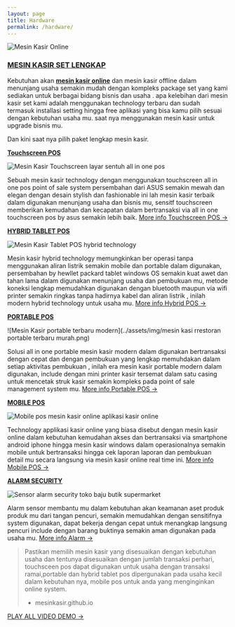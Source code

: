```yaml
---
layout: page
title: Hardware
permalink: /hardware/
---
```


  ![Mesin Kasir Online](../assets/img/mesinkasironline.png)

### **[MESIN KASIR SET LENGKAP](https://mesinkasir.github.io/)**

Kebutuhan akan **[mesin kasir online](/hardware)** dan mesin kasir offline dalam menunjang usaha semakin mudah dengan kompleks package set yang kami sediakan untuk berbagai bidang bisnis dan usaha . apa kelebihan dari mesin kasir set kami adalah menggunakan technology terbaru dan sudah termasuk installasi setting hingga free aplikasi yang bisa kamu pilih sesuai dengan kebutuhan usaha mu. saat nya menggunakan mesin kasir untuk upgrade bisnis mu.

Dan kini saat nya pilih paket lengkap mesin kasir.

**[Touchscreen POS](/hardware)**

  ![Mesin Kasir Touchscreen layar sentuh all in one pos](../assets/img/touchscreenpos.png)

Sebuah mesin kasir technology dengan menggunakan touchscreen all in one pos point of sale system persembahan dari ASUS semakin mewah dan elegan dengan desain stylish dan fashionable ini lah mesin kasir terbaik dalam digunakan menunjang usaha dan bisnis mu, sensitf touchscreen memberikan kemudahan dan kecapatan dalam bertransaksi via all in one touchscreen pos by asus semakin lebih baik. [More info Touchscreen POS →](/mesinkasir/2020/04/03/touchscreen.html)


**[HYBRID TABLET POS](/hardware)**

  ![Mesin Kasir Tablet POS hybrid technology](../assets/img/mesinkasironline-murah.png)

Mesin kasir hybrid technology memungkinkan ber operasi tanpa menggunakan aliran listrik semakin mobile dan portable dalam digunakan, persembahan by hewllet packard tablet windows OS semakin kuat awet dan tahan lama dalam digunakan menunjang usaha dan pembukuan mu, metode koneksi lengkap memudahkan digunakan dengan bluetooth maupun via wifi printer semakin ringkas tanpa hadirnya kabel dan aliran listrik , inilah modern hybrid technology untuk usaha mu. [More info Hybrid POS →](/mesinkasir/2020/04/03/tablet.html)


**[PORTABLE POS](/hardware)**

  ![Mesin Kasir portable terbaru modern](../assets/img/mesin kasi rrestoran portable terbaru murah.png)

Solusi all in one portable mesin kasir modern dalam digunakan bertransaksi dengan cepat dan dengan pembukuan yang lengkap memuhdakan dalam setiap aktivitas pembukuan , inilah era mesin kasir portable modern dalam digunakan, include dengan mini printer kasir tersemat dalam satu casing untuk mencetak struk kasir semakin kompleks pada point of sale management system mu. [More info Portable POS →](/mesinkasir/2020/04/03/portable.html)


**[MOBILE POS](/hardware)**

  ![Mobile pos mesin kasir online aplikasi kasir online](../assets/img/aplikasikasironline.png)

Technology applikasi kasir online yang biasa disebut dengan mesin kasir online dalam kebutuhan kemudahan akses dan bertransaksi via smartphone android iphone hingga mesin kasir windows dalam operasionalnya semakin mobile untuk bertransaksi hingga cek laporan laporan dan pembukuan detail mu secara langsung via mesin kasir online real time ini. [More info Mobile POS →](/mesinkasir/2020/04/03/mobile.html)



**[ALARM SECURITY](/hardware)**

  ![Sensor alarm security toko baju butik supermarket](../assets/img/alarm.png)

Alarm sensor membantu mu dalam kebutuhan akan keamanan aset produk produk mu dari tangan pencuri, semakin memudahkan dengan sensitifnya system digunakan, dapat bekerja dengan cepat untuk menangkap langsung pencuri include dengan barang buktinya semakin aman digunakan pada usaha mu. [More info Alarm →](/alarm/2020/04/02/alarm.html)


> Pastikan memilih mesin kasir yang disesuaikan dengan kebutuhan usaha dan tentunya disesuaikan dengan jumlah transaksi perhari, touchsceen pos dapat digunakan untuk usaha dengan transaksi ramai,portable dan hybrid tablet pos dipergunakan pada usaha kecil dalam kebutuhan nya, mobile pos untuk anda yang menginginkan online system.
> - mesinkasir.github.io




[PLAY ALL VIDEO DEMO →](https://mesinkasir.github.io/alatkasir.html)